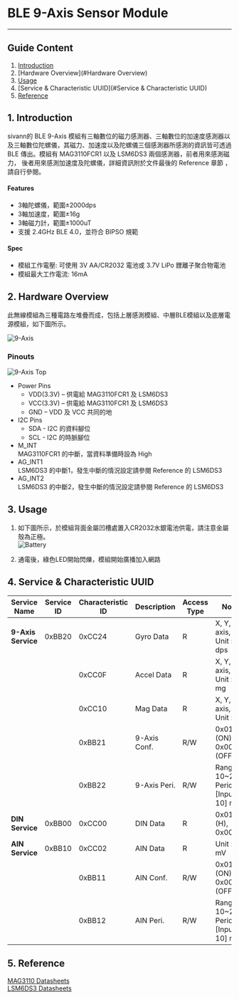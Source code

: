 # BLE 9-Axis Sensor Module 
---  

## Guide Content  

1. [Introduction](#Introduction)  
2. [Hardware Overview](#Hardware Overview)  
3. [Usage](#Usage)  
4. [Service & Characteristic UUID](#Service & Characteristic UUID)  
5. [Reference](#Reference)  


<a name="Introduction"></a>
## 1. Introduction  

sivann的 BLE 9-Axis 模組有三軸數位的磁力感測器、三軸數位的加速度感測器以及三軸數位陀螺儀，其磁力、加速度以及陀螺儀三個感測器所感測的資訊皆可透過 BLE 傳出。模組有 MAG3110FCR1 以及 LSM6DS3 兩個感測器，前者用來感測磁力， 後者用來感測加速度及陀螺儀，詳細資訊附於文件最後的 Reference 章節 ，請自行參閱。

#### Features  
 * 3軸陀螺儀，範圍±2000dps  
 * 3軸加速度，範圍±16g  
 * 3軸磁力計，範圍±1000uT  
 * 支援 2.4GHz BLE 4.0，並符合 BIPSO 規範  

#### Spec  
 * 模組工作電壓: 可使用 3V AA/CR2032 電池或 3.7V LiPo 鋰離子聚合物電池  
 * 模組最大工作電流: 16mA  


<a name="Hardware Overview"></a>
## 2. Hardware Overview  

此無線模組為三種電路左堆疊而成，包括上層感測模組、中層BLE模組以及底層電源模組，如下圖所示。  

![9-Axis](http://i.imgur.com/Bqg16jLl.png "9-Axis")  

### Pinouts  
![9-Axis Top](http://i.imgur.com/Zw3pVH6m.png "9-Axis Top")  

* Power Pins  
  * VDD(3.3V) – 供電給 MAG3110FCR1 及 LSM6DS3  
  * VCC(3.3V) – 供電給 MAG3110FCR1 及 LSM6DS3  
  * GND – VDD 及 VCC 共同的地  
* I2C Pins  
  * SDA  - I2C 的資料腳位  
  * SCL  - I2C 的時脈腳位  
* M_INT  
  MAG3110FCR1 的中斷，當資料準備時設為 High  
* AG_INT1  
  LSM6DS3 的中斷1，發生中斷的情況設定請參閱 Reference 的 LSM6DS3  
* AG_INT2    
  LSM6DS3 的中斷2，發生中斷的情況設定請參閱 Reference 的 LSM6DS3  


<a name="Usage"></a>
## 3. Usage  

1. 如下圖所示，於模組背面金屬凹槽處置入CR2032水銀電池供電，請注意金屬殼為正極。  
![Battery](http://i.imgur.com/N79YOCmm.png "Battery")  

2. 通電後，綠色LED開始閃爍，模組開始廣播加入網路  


<a name="Service & Characteristic UUID"></a>
## 4. Service & Characteristic UUID  

|  Service Name        |  Service ID  |  Characteristic ID  |  Description   |  Access Type  |  Note                                    |  
|----------------------|--------------|---------------------|----------------|---------------|------------------------------------------|  
|  **9-Axis Service**  |   0xBB20     |  0xCC24             |  Gyro Data     |  R            |  X, Y, Z axis, Unit : dps                |  
|                      |              |  0xCC0F             |  Accel Data    |  R            |  X, Y, Z axis, Unit : mg                 |  
|                      |              |  0xCC10             |  Mag Data      |  R            |  X, Y, Z axis, Unit : uT                 |  
|                      |              |  0xBB21             |  9-Axis Conf.  |  R/W          |  0x01 (ON), 0x00 (OFF)                   |  
|                      |              |  0xBB22             |  9-Axis Peri.  |  R/W          |  Range 10~255, Period = [Input * 10] ms  |  
|  **DIN Service**     |   0xBB00     |  0xCC00             |  DIN Data      |  R            |  0x01 (H), 0x00 (L)                      |  
|  **AIN Service**     |   0xBB10     |  0xCC02             |  AIN Data      |  R            |  Unit : mV                               |  
|                      |              |  0xBB11             |  AIN Conf.     |  R/W          |  0x01 (ON), 0x00 (OFF)                   |  
|                      |              |  0xBB12             |  AIN Peri.     |  R/W          |  Range 10~255, Period = [Input * 10] ms  |  


<a name="Reference"></a>
## 5. Reference  

[MAG3110 Datasheets](https://www.nxp.com/files/sensors/doc/data_sheet/MAG3110.pdf "MAG3110")  
[LSM6DS3 Datasheets](http://www.st.com/content/ccc/resource/technical/document/datasheet/a3/f5/4f/ae/8e/44/41/d7/DM00133076.pdf/files/DM00133076.pdf/jcr:content/translations/en.DM00133076.pdf "LSM6DS3")  

